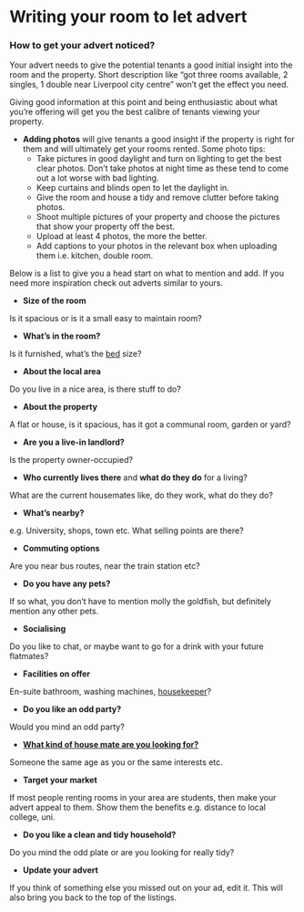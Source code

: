 Writing your room to let advert
===============================

### How to get your advert noticed?


Your advert needs to give the potential tenants a good initial insight into the
room and the property. Short description like “got three rooms available, 2
singles, 1 double near Liverpool city centre” won’t get the effect you need.


Giving good information at this point and being enthusiastic about what you’re
offering will get you the best calibre of tenants viewing your property.


* **Adding photos** will give tenants a good insight if the property is right for them and will ultimately get your rooms rented. Some photo tips:
	+ Take pictures in good daylight and turn on lighting to get the best clear photos. Don’t take photos at night time as these tend to come out a lot worse with bad lighting.
	+ Keep curtains and blinds open to let the daylight in.
	+ Give the room and house a tidy and remove clutter before taking photos.
	+ Shoot multiple pictures of your property and choose the pictures that show your property off the best.
	+ Upload at least 4 photos, the more the better.
	+ Add captions to your photos in the relevant box when uploading them i.e. kitchen, double room.


Below is a list to give you a head start on what to mention and add. If you need
more inspiration check out adverts similar to yours.


* **Size of the room**  

 Is it spacious or is it a small easy to maintain room?
* **What’s in the room?**  

 Is it furnished, what’s the [bed](/help/buying-new-beds) size?
* **About the local area**  

 Do you live in a nice area, is there stuff to do?
* **About the property**  

 A flat or house, is it spacious, has it got a communal room, garden or yard?
* **Are you a live-in landlord?**  

 Is the property owner-occupied?
* **Who currently lives there** and **what do they do** for a living?  

 What are the current housemates like, do they work, what do they do?
* **What’s nearby?**  

 e.g. University, shops, town etc. What selling points are there?
* **Commuting options**  

 Are you near bus routes, near the train station etc?
* **Do you have any pets?**  

 If so what, you don’t have to mention molly the goldfish, but definitely mention any other pets.
* **Socialising**  

 Do you like to chat, or maybe want to go for a drink with your future flatmates?
* **Facilities on offer**  

 En-suite bathroom, washing machines, [housekeeper](/p9)?
* **Do you like an odd party?**  

 Would you mind an odd party?
* **[What kind of house mate are you looking for?](/p29)**  

 Someone the same age as you or the same interests etc.
* **Target your market**  

 If most people renting rooms in your area are students, then make your advert appeal to them. Show them the benefits e.g. distance to local college, uni.
* **Do you like a clean and tidy household?**  

 Do you mind the odd plate or are you looking for really tidy?
* **Update your advert**  

 If you think of something else you missed out on your ad, edit it. This will also bring you back to the top of the listings.
